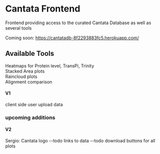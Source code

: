 # Cantata Frontend  
Frontend providing access to the curated Cantata Database as well as several tools  

Coming soon: https://cantatadb-8f2293883fc5.herokuapp.com/

## Available Tools  
Heatmaps for Protein level, TransPi, Trinity  
Stacked Area plots  
Raincloud plots  
Alignment comparison  


#### V1
client side user upload data  

### upcoming additions  
#### V2  
Sergio: Cantata logo --todo 
links to data --todo
download buttons for all plots 
